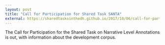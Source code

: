 ```yaml
---
layout: post
title: "Call for Participation for Shared Task SANTA"
external: https://sharedtasksinthedh.github.io/2017/10/06/call-for-participation/
---
```

The Call for Participation for the Shared Task on Narrative Level Annotations is out, with information about the development corpus.
